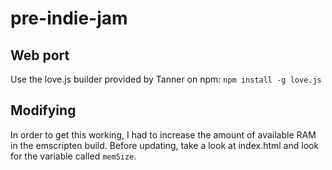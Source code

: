 # pre-indie-jam

## Web port
Use the love.js builder provided by Tanner on npm:
`npm install -g love.js`

## Modifying
In order to get this working, I had to increase the amount of available RAM in the emscripten build. Before updating, take a look at index.html and look for the variable called `memSize`.

